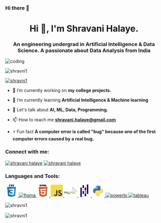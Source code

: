 ### Hi there 👋

<h1 align="center">Hi 👋, I'm Shravani Halaye.</h1>
<h3 align="center">An engineering undergrad in Artificial Intelligence & Data Science. A passionate about Data Analysis from India</h3>
<img align ="centre" alt="coding" width="400" src="https://www.thewebfactory.us/images/service/Content_Writing%20Services.png">
  

<p align="left"> <img src="https://komarev.com/ghpvc/?username=shravni1&label=Profile%20views&color=0e75b6&style=flat" alt="shravni1" /> </p>

<p align="left"> <a href="https://github.com/ryo-ma/github-profile-trophy"><img src="https://github-profile-trophy.vercel.app/?username=shravni1" alt="shravni1" /></a> </p>

- 🔭 I’m currently working on **my college projects.**

- 🌱 I’m currently learning **Artificial Intelligence & Machine learning**

- 💬 Let's talk about **AI, ML, Data, Programming.**

- 📫 How to reach me **shravani.halaye@gmail.com**

- ⚡ Fun fact **A computer error is called "bug" because one of the first computer errors caused by a real bug.**

<h3 align="left">Connect with me:</h3>
<p align="left">
<a href="https://linkedin.com/in/shravani halaye" target="blank"><img align="center" src="https://raw.githubusercontent.com/rahuldkjain/github-profile-readme-generator/master/src/images/icons/Social/linked-in-alt.svg" alt="shravani halaye" height="30" width="40" /></a>
<a href="https://kaggle.com/shravani halaye" target="blank">
<img align="center" src="https://raw.githubusercontent.com/rahuldkjain/github-profile-readme-generator/master/src/images/icons/Social/kaggle.svg" alt="shravani halaye" height="30" width="40" /></a>
</p>

<h3 align="left">Languages and Tools:</h3>
<p align="left">
  <!-- CSS -->
  <a href="https://www.w3schools.com/css/" target="_blank" rel="noreferrer">
    <img src="https://raw.githubusercontent.com/devicons/devicon/master/icons/css3/css3-original-wordmark.svg" alt="css3" width="40" height="40"/>
  </a>

  <!-- Figma -->
  <a href="https://www.figma.com/" target="_blank" rel="noreferrer">
    <img src="https://www.vectorlogo.zone/logos/figma/figma-icon.svg" alt="figma" width="40" height="40"/>
  </a>

  <!-- HTML -->
  <a href="https://www.w3.org/html/" target="_blank" rel="noreferrer">
    <img src="https://raw.githubusercontent.com/devicons/devicon/master/icons/html5/html5-original-wordmark.svg" alt="html5" width="40" height="40"/>
  </a>

  <!-- JavaScript -->
  <a href="https://developer.mozilla.org/en-US/docs/Web/JavaScript" target="_blank" rel="noreferrer">
    <img src="https://raw.githubusercontent.com/devicons/devicon/master/icons/javascript/javascript-original.svg" alt="javascript" width="40" height="40"/>
  </a>

  <!-- MySQL -->
  <a href="https://www.mysql.com/" target="_blank" rel="noreferrer">
    <img src="https://raw.githubusercontent.com/devicons/devicon/master/icons/mysql/mysql-original-wordmark.svg" alt="mysql" width="40" height="40"/>
  </a>

  <!-- Pandas -->
  <a href="https://pandas.pydata.org/" target="_blank" rel="noreferrer">
    <img src="https://raw.githubusercontent.com/devicons/devicon/2ae2a900d2f041da66e950e4d48052658d850630/icons/pandas/pandas-original.svg" alt="pandas" width="40" height="40"/>
  </a>

  <!-- Python -->
  <a href="https://www.python.org" target="_blank" rel="noreferrer">
    <img src="https://raw.githubusercontent.com/devicons/devicon/master/icons/python/python-original.svg" alt="python" width="40" height="40"/>
  </a>

  <!-- Power BI -->
  <a href="https://powerbi.microsoft.com/" target="_blank" rel="noreferrer">
    <img src="https://upload.wikimedia.org/wikipedia/commons/c/cf/New_Power_BI_Logo.svg" alt="powerbi" width="40" height="40"/>
  </a>

  <!-- Tableau -->
  <a href="https://www.tableau.com/" target="_blank" rel="noreferrer">
    <img src="https://upload.wikimedia.org/wikipedia/commons/4/4b/Tableau_Logo.png" alt="tableau" width="40" height="40"/>
  </a>

  
</p>


<p><img align="center" src="https://github-readme-stats.vercel.app/api/top-langs?username=shravni1&show_icons=true&locale=en&layout=compact" alt="shravni1" /></p>

<p><img align="center" src="https://github-readme-streak-stats.herokuapp.com/?user=shravni1&" alt="shravni1" /></p>
